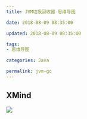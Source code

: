 ```yaml
---
title: JVM垃圾回收器 思维导图

date: 2018-08-09 08:35:00

updated: 2018-08-09 08:35:00

tags:
- 思维导图

categories: Java

permalink: jvm-gc
---
```




## XMind

![](/images/mindmapping-jvm-gc-01.png)